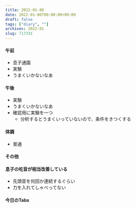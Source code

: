 ```yaml
---
title: 2022-01-06
date: 2022-01-06T00:00:00+09:00
draft: false
tags: ["diary", ""]
archives: 2022-01
slug: 717331
---
```

#### 午前
- 息子通園
- 実験
- うまくいかないなあ
#### 午後
- 実験
- うまくいかないなあ
- 確認用に実験を一つ
  - 分析するとうまくいっていないので、条件をきつくする
#### 体調
- 普通
#### その他
#### 息子の吃音が相当改善している
- 先頭音を何回か連続するぐらい
- 力を入れてしゃべってない
#### 今日のTabs